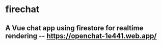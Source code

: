 # firechat

## A Vue chat app using firestore for realtime rendering -- https://openchat-1e441.web.app/ 
